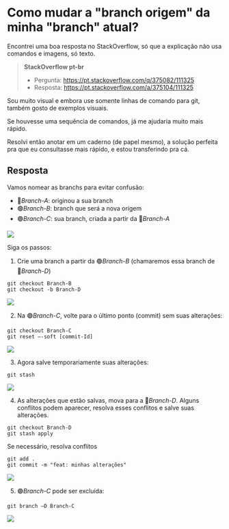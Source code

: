 # Como mudar a "branch origem" da minha "branch" atual?

Encontrei uma boa resposta no StackOverflow, só que a explicação não usa comandos e imagens, só texto.

> **StackOverflow pt-br**
>
>  * Pergunta: https://pt.stackoverflow.com/q/375082/111325
>  * Resposta: https://pt.stackoverflow.com/a/375104/111325

Sou muito visual e embora use somente linhas de comando para git, também gosto de exemplos visuais.

Se houvesse uma sequência de comandos, já me ajudaria muito mais rápido.

Resolvi então anotar em um caderno (de papel mesmo), a solução perfeita pra que eu consultasse mais rápido, e estou transferindo pra cá.

## Resposta

Vamos nomear as branchs para evitar confusão:

   * :red_circle:*Branch-A*: originou a sua branch
   * :green_circle:*Branch-B*: branch que será a nova origem
   * :purple_circle:*Branch-C*: sua branch, criada a partir da :red_circle:*Branch-A*

![](./imgs/situacao.PNG)

Siga os passos:

1. Crie uma branch a partir da :green_circle:*Branch-B* (chamaremos essa branch de :large_blue_circle:*Branch-D*)
  ```
  git checkout Branch-B
  git checkout -b Branch-D
  ```

![](./imgs/passo1.PNG)

2. Na :purple_circle:*Branch-C*, volte para o último ponto (commit) sem suas alterações:
  ```
  git checkout Branch-C
  git reset –-soft [commit-Id]
  ```

![](./imgs/passo2.PNG)

3. Agora salve temporariamente suas alterações:
  ```
  git stash
  ```

![](./imgs/passo3.PNG)

4. As alterações que estão salvas, mova para a :large_blue_circle:*Branch-D*. Alguns conflitos podem aparecer, resolva esses conflitos e salve suas alterações.
  ```
  git checkout Branch-D
  git stash apply
  ```
  Se necessário, resolva conflitos
  ```
  git add .
  git commit -m "feat: minhas alterações"
  ```

![](./imgs/passo4.PNG)

5. :purple_circle:*Branch-C* pode ser excluída:
  ```
  git branch –D Branch-C
  ```


![](./imgs/passo5.PNG)
